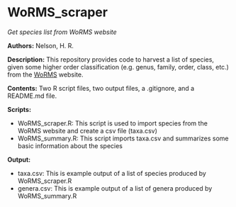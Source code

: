 # WoRMS_scraper
*Get species list from WoRMS website*

**Authors:** Nelson, H. R.

**Description:** This repository provides code to harvest a list of species, given some higher order classification (e.g. genus, family, order, class, etc.) from the [WoRMS](http://www.marinespecies.org/) website.

**Contents:** Two R script files, two output files, a .gitignore, and a README.md file.

**Scripts:** 
* WoRMS_scraper.R: This script is used to import species from the WoRMS website and create a csv file (taxa.csv)
* WoRMS_summary.R: This script imports taxa.csv and summarizes some basic information about the species

**Output:**
* taxa.csv: This is example output of a list of species produced by WoRMS_scraper.R
* genera.csv: This is example output of a list of genera produced by WoRMS_summary.R

